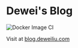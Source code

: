 # Dewei's Blog

![Docker Image CI](https://github.com/deweiliu/blog/workflows/Docker%20Image%20CI/badge.svg)

Visit at [blog.deweiliu.com](https://blog.deweiliu.com/)
